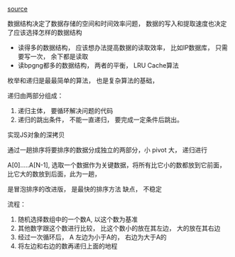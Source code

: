 [source](https://juejin.im/book/5a8f9ddcf265da4e9f6fb959/section/5a8f9fcb6fb9a063417b3f9e#heading-10)

数据结构决定了数据存储的空间和时间效率问题， 数据的写入和提取速度也决定了应该选择怎样的数据结构
- 读得多的数据结构， 应该想办法提高数据的读取效率， 比如IP数据库， 只需要写一次， 余下都是读取
- 读bpgng都多的数据结构， 两者的平衡， LRU Cache算法


枚举和递归是最最简单的算法， 也是复杂算法的基础， 

递归由两部分组成：
1. 递归主体， 要循环解决问题的代码
2. 递归的跳出条件， 不能一直递归， 要完成一定条件后跳出。

实现JS对象的深拷贝

通过一趟排序将要排序的数据分成独立的两部分，小 pivot 大， 递归进行

A[0].....A[N-1], 选取一个数据作为关键数据，将所有比它小的数都放到它前面， 比它大的数放到后面，此为一趟，

<!-- 不是一种稳定的排序算法， 多个相同的值的相对位置也许会在算法结束时发生变动  -->

是冒泡排序的改进版， 是最快的排序方法
缺点， 不稳定

流程：
1. 随机选择数组中的一个数A, 以这个数为基准
2. 其他数字跟这个数进行比较， 比这个数小的放在其左边， 大的放在其右边
3. 经过一次循环后， A 左边为小于A的， 右边为大于A的
4. 将左边和右边的数再递归上面的地程